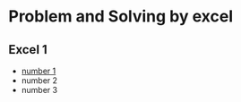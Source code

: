 # Problem and Solving by excel

## Excel 1
- [number 1](https://github.com/DGKimGitHub/Data-Analysis-and-Visualization-Problem-Solving/tree/master/1.Excel/README.md)
- number 2
- number 3